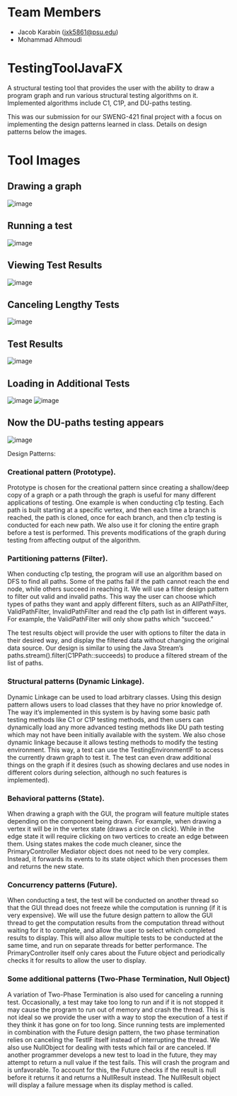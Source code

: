 # Team Members
* Jacob Karabin (jxk5861@psu.edu)
* Mohammad Alhmoudi

# TestingToolJavaFX
A structural testing tool that provides the user with the ability to draw a program graph and run various structural testing algorithms on it. 
Implemented algorithms include C1, C1P, and DU-paths testing.

This was our submission for our SWENG-421 final project with a focus on implementing the design patterns learned in class. Details on design patterns below the images.

# Tool Images
## Drawing a graph
![image](https://user-images.githubusercontent.com/58671117/123255173-85956500-d4bd-11eb-8cba-ff2e4a3dac73.png)
## Running a test
![image](https://user-images.githubusercontent.com/58671117/123255248-9e9e1600-d4bd-11eb-84d1-7657477b9e50.png)
## Viewing Test Results
![image](https://user-images.githubusercontent.com/58671117/123255387-c7bea680-d4bd-11eb-9780-d83de50fbe3a.png)
## Canceling Lengthy Tests
![image](https://user-images.githubusercontent.com/58671117/123255525-f472be00-d4bd-11eb-8c6e-f8e1142948bb.png)
## Test Results
![image](https://user-images.githubusercontent.com/58671117/123255424-d1480e80-d4bd-11eb-8d94-4174a64839e3.png)
## Loading in Additional Tests
![image](https://user-images.githubusercontent.com/58671117/123255810-40bdfe00-d4be-11eb-867b-7e44be846103.png)
![image](https://user-images.githubusercontent.com/58671117/123255775-38fe5980-d4be-11eb-8081-994ce7d28c35.png)
## Now the DU-paths testing appears
![image](https://user-images.githubusercontent.com/58671117/123255832-46b3df00-d4be-11eb-9fac-ca7a62f3816c.png)

Design Patterns:

### Creational pattern (**Prototype**).
Prototype is chosen for the creational pattern since creating a shallow/deep copy of a graph or a path through the graph is useful for many different applications of testing. One example is when conducting c1p testing. Each path is built starting at a specific vertex, and then each time a branch is reached, the path is cloned, once for each branch, and then c1p testing is conducted for each new path. We also use it for cloning the entire graph before a test is performed. This prevents modifications of the graph during testing from affecting output of the algorithm.

### Partitioning patterns (**Filter**).  
When conducting c1p testing, the program will use an algorithm based on DFS to find all paths. Some of the paths fail if the path cannot reach the end node, while others succeed in reaching it. We will use a filter design pattern to filter out valid and invalid paths. This way the user can choose which types of paths they want and apply different filters, such as an AllPathFilter, ValidPathFilter, InvalidPathFilter and read the c1p path list in different ways. For example, the ValidPathFilter will only show paths which “succeed.” 

The test results object will provide the user with options to filter the data in their desired way, and display the filtered data without changing the original data source. Our design is similar to using the Java Stream’s paths.stream().filter(C1PPath::succeeds) to produce a filtered stream of the list of paths.

### Structural patterns (**Dynamic Linkage**).   
Dynamic Linkage can be used to load arbitrary classes. Using this design pattern allows users to load classes that they have no prior knowledge of. The way it’s implemented in this system is by having some basic path testing methods like C1 or C1P testing methods, and then users can dynamically load any more advanced testing methods like DU path testing which may not have been initially available with the system. We also chose dynamic linkage because it allows testing methods to modify the testing environment. This way, a test can use the TestingEnvironmentIF to access the currently drawn graph to test it. The test can even draw additional things on the graph if it desires (such as showing declares and use nodes in different colors during selection, although no such features is implemented).

### Behavioral patterns (**State**).
When drawing a graph with the GUI, the program will feature multiple states depending on the component being drawn. For example, when drawing a vertex it will be in the vertex state (draws a circle on click). While in the edge state it will require clicking on two vertices to create an edge between them. Using states makes the code much cleaner, since the PrimaryController Mediator object does not need to be very complex. Instead, it forwards its events to its state object which then processes them and returns the new state. 

### Concurrency  patterns (**Future**).
When conducting a test, the test will be conducted on another thread so that the GUI thread does not freeze while the computation is running (if it is very expensive). We will use the future design pattern to allow the GUI thread to get the computation results from the computation thread without waiting for it to complete, and allow the user to select which completed results to display. This will also allow multiple tests to be conducted at the same time, and run on separate threads for better performance. The PrimaryController itself only cares about the Future object and periodically checks it for results to allow the user to display.

### Some additional patterns (**Two-Phase Termination**, **Null Object**)
A variation of Two-Phase Termination is also used for canceling a running test. Occasionally, a test may take too long to run and if it is not stopped it may cause the program to run out of memory and crash the thread. This is not ideal so we provide the user with a way to stop the execution of a test if they think it has gone on for too long. Since running tests are implemented in combination with the Future design pattern, the two phase termination relies on canceling the TestIF itself instead of interrupting the thread.
We also use NullObject for dealing with tests which fail or are canceled. If another programmer develops a new test to load in the future, they may attempt to return a null value if the test fails. This will crash the program and is unfavorable. To account for this, the Future checks if the result is null before it returns it and returns a NullResult instead. The NullResult object will display a failure message when its display method is called.
